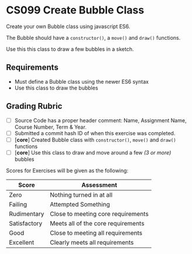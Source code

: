 
# CS099 Create Bubble Class

Create your own Bubble class using javascript ES6.

The Bubble should have a `constructor()`, a `move()` and `draw()` functions.

Use this this class to draw a few bubbles in a sketch.


## Requirements

- Must define a Bubble class using the newer ES6 syntax
- Use this class to draw the bubbles

## Grading Rubric

- [ ] Source Code has a proper header comment: Name, Assignment Name, Course Number, Term & Year.
- [ ] Submitted a commit hash ID of when this exercise was completed.
- [ ] [**core**] Created Bubble class with `constructor()`, `move()` and `draw()` functions
- [ ] [**core**] Use this class to draw and move around a few _(3 or more)_ bubbles

Scores for Exercises will be given as the following:

Score        | Assessment
------------ | ----------
Zero         | Nothing turned in at all
Failing      | Attempted Something
Rudimentary  | Close to meeting core requirements
Satisfactory | Meets all of the core requirements
Good         | Close to meeting all requirements
Excellent    | Clearly meets all requirements

